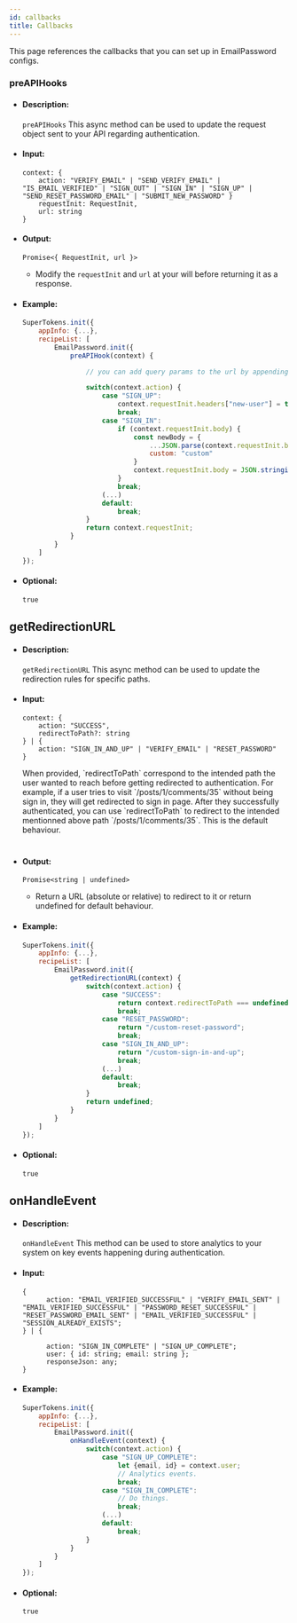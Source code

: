 ```yaml
---
id: callbacks
title: Callbacks
---
```


This page references the callbacks that you can set up in EmailPassword configs.
### preAPIHooks

- #### Description:

    `preAPIHooks` This async method can be used to update the request object sent to your API regarding authentication. 

- #### Input:

    ```
    context: { 
        action: "VERIFY_EMAIL" | "SEND_VERIFY_EMAIL" | "IS_EMAIL_VERIFIED" | "SIGN_OUT" | "SIGN_IN" | "SIGN_UP" | "SEND_RESET_PASSWORD_EMAIL" | "SUBMIT_NEW_PASSWORD" }
        requestInit: RequestInit,
        url: string
    }
    ```

- #### Output:

    ```
    Promise<{ RequestInit, url }>
    ```
    - Modify the `requestInit` and `url` at your will before returning it as a response.

- #### Example:

    ```js
    SuperTokens.init({
        appInfo: {...},
        recipeList: [
            EmailPassword.init({
                preAPIHook(context) {

                    // you can add query params to the url by appending them to context.url 

                    switch(context.action) {
                        case "SIGN_UP":
                            context.requestInit.headers["new-user"] = true;
                            break;
                        case "SIGN_IN":
                            if (context.requestInit.body) {
                                const newBody = {
                                    ...JSON.parse(context.requestInit.body),
                                    custom: "custom"
                                }
                                context.requestInit.body = JSON.stringify(newBody)
                            }
                            break;
                        (...)
                        default:
                            break;
                    }
                    return context.requestInit;
                }
            }
        ]
    });
    ```

- #### Optional:

    `true`

## getRedirectionURL

- #### Description:

    `getRedirectionURL` This async method can be used to update the redirection rules for specific paths.

- #### Input:

    ```
    context: { 
        action: "SUCCESS",
        redirectToPath?: string
    } | {
        action: "SIGN_IN_AND_UP" | "VERIFY_EMAIL" | "RESET_PASSWORD" 
    }
    ```

    <div class="specialNote" style="margin-bottom: 40px">
        When provided, `redirectToPath` correspond to the intended path the user wanted to reach before getting redirected to authentication. For example, if a user tries to visit `/posts/1/comments/35` without being sign in, they will get redirected to sign in page. After they successfully authenticated, you can use `redirectToPath` to redirect to the intended mentionned above path `/posts/1/comments/35`. This is the default behaviour.
    </div>


- #### Output:

    ```
    Promise<string | undefined>
    ```
    - Return a URL (absolute or relative) to redirect to it or return undefined for default behaviour.

- #### Example:

    ```js
    SuperTokens.init({
        appInfo: {...},
        recipeList: [
            EmailPassword.init({
                getRedirectionURL(context) {
                    switch(context.action) {
                        case "SUCCESS":
                            return context.redirectToPath === undefined ? "/dashboard" : context.redirectToPath;
                            break;
                        case "RESET_PASSWORD":
                            return "/custom-reset-password";
                            break;
                        case "SIGN_IN_AND_UP":
                            return "/custom-sign-in-and-up";
                            break;
                        (...)
                        default:
                            break;
                    }
                    return undefined;
                }
            }
        ]
    });
    ```

- #### Optional:

    `true`


## onHandleEvent

- #### Description:

    `onHandleEvent` This method can be used to store analytics to your system on key events happening during authentication.

- #### Input:

    ```
    {
          action: "EMAIL_VERIFIED_SUCCESSFUL" | "VERIFY_EMAIL_SENT" | "EMAIL_VERIFIED_SUCCESSFUL" | "PASSWORD_RESET_SUCCESSFUL" | "RESET_PASSWORD_EMAIL_SENT" | "EMAIL_VERIFIED_SUCCESSFUL" | "SESSION_ALREADY_EXISTS";
    } | {
          
          action: "SIGN_IN_COMPLETE" | "SIGN_UP_COMPLETE";
          user: { id: string; email: string };
          responseJson: any;
    }
    ```

- #### Example:

    ```js
    SuperTokens.init({
        appInfo: {...},
        recipeList: [
            EmailPassword.init({
                onHandleEvent(context) {
                    switch(context.action) {
                        case "SIGN_UP_COMPLETE":
                            let {email, id} = context.user;
                            // Analytics events.
                            break;
                        case "SIGN_IN_COMPLETE":
                            // Do things.
                            break;
                        (...)
                        default:
                            break;
                    }
                }
            }
        ]
    });
    ```

- #### Optional:

    `true`



